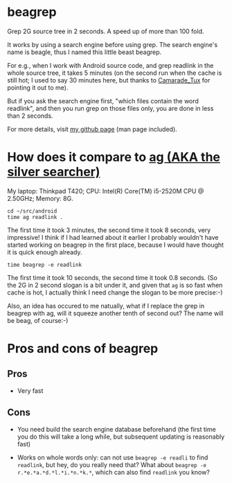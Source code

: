 beagrep
==========

Grep 2G source tree in 2 seconds. A speed up of more than 100 fold.

It works by using a search engine before using grep. The search
engine's name is beagle, thus I named this little beast beagrep.

For e.g., when I work with Android source code, and grep readlink in
the whole source tree, it takes 5 minutes (on the second run when the
cache is still hot; I used to say 30 minutes here, but thanks to [Camarade_Tux](http://www.reddit.com/r/linux/comments/14tybj/beagrep_grep_2g_source_code_in_2_seconds/c7geb8f)
for pointing it out to me). 

But if you ask the search engine first, "which files contain the word
readlink", and then you run grep on those files only, you are done in
less than 2 seconds.

For more details, visit [my github page](http://baohaojun.github.com/beagrep.html) (man page included).

# How does it compare to [ag (AKA the silver searcher)](https://github.com/ggreer/the_silver_searcher)

My laptop: Thinkpad T420; CPU: Intel(R) Core(TM) i5-2520M CPU @ 2.50GHz; Memory: 8G.

    cd ~/src/android   
    time ag readlink .

The first time it took 3 minutes, the second time it took 8 seconds,
very impressive! I think if I had learned about it earlier I probably
wouldn't have started working on beagrep in the first place, because I
would have thought it is quick enough already.

    time beagrep -e readlink

The first time it took 10 seconds, the second time it took 0.8
seconds. (So the 2G in 2 second slogan is a bit under it, and given
that `ag` is so fast when cache is hot, I actually think I need change
the slogan to be more precise:-)

Also, an idea has occured to me natually, what if I replace the grep
in beagrep with ag, will it squeeze another tenth of second out? The
name will be beag, of course:-)

# Pros and cons of beagrep

## Pros

* Very fast

## Cons

* You need build the search engine database beforehand (the first time
  you do this will take a long while, but subsequent updating is
  reasonably fast)

* Works on whole words only: can not use `beagrep -e readli` to find
  `readlink`, but hey, do you really need that? What about `beagrep -e r.*e.*a.*d.*l.*i.*n.*k.*`, which can also find `readlink` you know?


